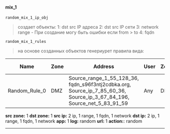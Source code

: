 #### mix_1
`random_mix_1_ip_obj`
>создает объекты:
1: dst src IP адреса
2: dst src IP cети
3: network range  - При создание могу быть ошибки если from > to
4: fqdn

`random_mix_1_rules`
> на основе созданных объектов генериурет правила вида:

| Name            |Zone   | Address                                                                          | User      | Zone   | Address                                  | Security Profiles   | Application   | URL Category          | Service       | Action           | Logging               
|-----------------|-------|------------------------------------------------------------------------------------|-----------|--------|-----------------------------------------|---------------------|---------------|-------------------------|----------------|-------------------|------------------------|
| Random_Rule_0   | DMZ   | Source_range_1_55_128_36, fqdn_s96f3ntj2cdbka.org, Source_ip_7_85_60_36, Source_ip_3_67_84_196, Source_net_5_83_91_59 | Any       | DMZ    | Dest_net_1_179_13_217, fqdn_9il17an8l408dlv.org, Dest_range_4_9_218_18, Dest_ip_3_29_39_39, Dest_ip_2_80_152_9 | None          | diff-now    | German Youth Protection | r_44579, r_19654, r_57406, r_8528, r_31115 | Reset server | At session start and end |              |

**src zone:** 1
**dst zone:** 1
**src ip:** 2 ip, 1 range, 1 fqdn, 1 network 
**dst ip:** 2 ip, 1 range, 1 fqdn, 1 network 
**app:** 1
**log:** random
**url:** 1
**action:**: random

---